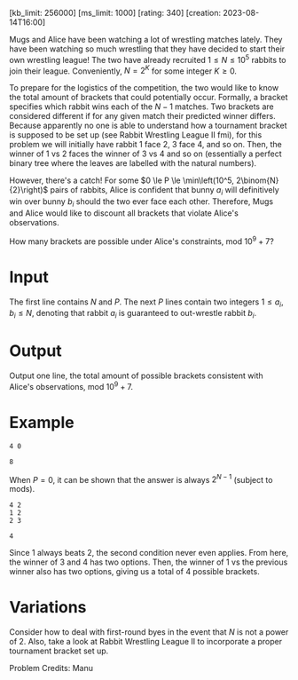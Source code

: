 [kb_limit: 256000]
[ms_limit: 1000]
[rating: 340]
[creation: 2023-08-14T16:00]

Mugs and Alice have been watching a lot of wrestling matches lately. They have been watching so much wrestling that they have decided to start their own wrestling league! The two have already recruited $1 \le N \le 10^5$ rabbits to join their league. Conveniently, $N = 2^K$ for some integer $K \ge 0$.

To prepare for the logistics of the competition, the two would like to know the total amount of brackets that could potentially occur. Formally, a bracket specifies which rabbit wins each of the $N - 1$ matches. Two brackets are considered different if for any given match their predicted winner differs. Because apparently no one is able to understand how a tournament bracket is supposed to be set up (see Rabbit Wrestling League II fmi), for this problem we will initially have rabbit $1$ face $2$, $3$ face $4$, and so on. Then, the winner of $1$ vs $2$ faces the winner of $3$ vs $4$ and so on (essentially a perfect binary tree where the leaves are labelled with the natural numbers).

However, there's a catch! For some $0 \le P \le \min\left(10^5, 2\binom{N}{2}\right)$ pairs of rabbits, Alice is confident that bunny $a_i$ will definitively win over bunny $b_i$ should the two ever face each other. Therefore, Mugs and Alice would like to discount all brackets that violate Alice's observations.

How many brackets are possible under Alice's constraints, mod $10^9 + 7$?

# Input

The first line contains $N$ and $P$. The next $P$ lines contain two integers $1 \le a_i, b_i \le N$, denoting that rabbit $a_i$ is guaranteed to out-wrestle rabbit $b_i$. 

# Output

Output one line, the total amount of possible brackets consistent with Alice's observations, mod $10^9 + 7$.

# Example

```in
4 0
```
```out
8
```

When $P = 0$, it can be shown that the answer is always $2^{N-1}$ (subject to mods).

```in
4 2
1 2
2 3
```
```out
4
```
Since $1$ always beats $2$, the second condition never even applies. From here, the winner of $3$ and $4$ has two options. Then, the winner of $1$ vs the previous winner also has two options, giving us a total of $4$ possible brackets.

# Variations
Consider how to deal with first-round byes in the event that $N$ is not a power of 2. Also, take a look at Rabbit Wrestling League II to incorporate a proper tournament bracket set up.

Problem Credits: Manu